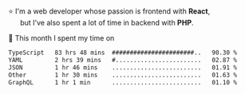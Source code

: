 ⭐ I'm a web developer whose passion is frontend with <b>React</b>,<br/>
&nbsp; &nbsp; &nbsp; but I've also spent a lot of time in backend with <b>PHP</b>.

📅 This month I spent my time on

<!--START_SECTION:waka-->

```txt
TypeScript   83 hrs 48 mins  #######################..   90.30 %
YAML         2 hrs 39 mins   #........................   02.87 %
JSON         1 hr 46 mins    .........................   01.91 %
Other        1 hr 30 mins    .........................   01.63 %
GraphQL      1 hr 1 min      .........................   01.10 %
```

<!--END_SECTION:waka-->
